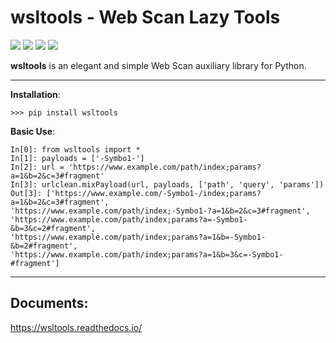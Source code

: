 wsltools - Web Scan Lazy Tools
===============================

<img src="https://img.shields.io/pypi/v/benjiemingdev.svg">&nbsp;<img src="https://img.shields.io/pypi/l/benjiemingdev.svg">&nbsp;<img src="https://img.shields.io/pypi/wheel/benjiemingdev.svg">&nbsp;<img src="https://img.shields.io/pypi/pyversions/benjiemingdev.svg">

<p><strong>wsltools</strong> is an elegant and simple Web Scan auxiliary library for Python.</p>

------------------------------------------------

<strong>Installation</strong>:

```
>>> pip install wsltools
```

<strong>Basic Use</strong>:

```
In[0]: from wsltools import *
In[1]: payloads = ['-Symbo1-']
In[2]: url = 'https://www.example.com/path/index;params?a=1&b=2&c=3#fragment'
In[3]: urlclean.mixPayload(url, payloads, ['path', 'query', 'params'])
Out[3]: ['https://www.example.com/-Symbo1-/index;params?a=1&b=2&c=3#fragment',
'https://www.example.com/path/index;-Symbo1-?a=1&b=2&c=3#fragment',
'https://www.example.com/path/index;params?a=-Symbo1-&b=3&c=2#fragment',
'https://www.example.com/path/index;params?a=1&b=-Symbo1-&b=2#fragment',
'https://www.example.com/path/index;params?a=1&b=3&c=-Symbo1-#fragment']
```

------------------------------------------------

Documents:
-------------

https://wsltools.readthedocs.io/
